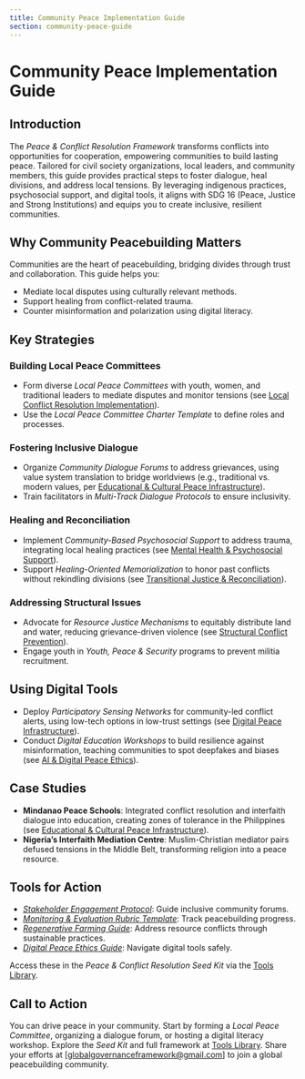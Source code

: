 ```yaml
---
title: Community Peace Implementation Guide
section: community-peace-guide
---
```


# Community Peace Implementation Guide

## Introduction
The *Peace & Conflict Resolution Framework* transforms conflicts into opportunities for cooperation, empowering communities to build lasting peace. Tailored for civil society organizations, local leaders, and community members, this guide provides practical steps to foster dialogue, heal divisions, and address local tensions. By leveraging indigenous practices, psychosocial support, and digital tools, it aligns with SDG 16 (Peace, Justice and Strong Institutions) and equips you to create inclusive, resilient communities.

## Why Community Peacebuilding Matters
Communities are the heart of peacebuilding, bridging divides through trust and collaboration. This guide helps you:
- Mediate local disputes using culturally relevant methods.
- Support healing from conflict-related trauma.
- Counter misinformation and polarization using digital literacy.

## Key Strategies
### Building Local Peace Committees
- Form diverse *Local Peace Committees* with youth, women, and traditional leaders to mediate disputes and monitor tensions (see [Local Conflict Resolution Implementation](/framework/docs/implementation/peace#local-implementation)).
- Use the *Local Peace Committee Charter Template* to define roles and processes.

### Fostering Inclusive Dialogue
- Organize *Community Dialogue Forums* to address grievances, using value system translation to bridge worldviews (e.g., traditional vs. modern values, per [Educational & Cultural Peace Infrastructure](/framework/docs/implementation/peace#educational-cultural-infrastructure)).
- Train facilitators in *Multi-Track Dialogue Protocols* to ensure inclusivity.

### Healing and Reconciliation
- Implement *Community-Based Psychosocial Support* to address trauma, integrating local healing practices (see [Mental Health & Psychosocial Support](/framework/docs/implementation/peace#mental-health)).
- Support *Healing-Oriented Memorialization* to honor past conflicts without rekindling divisions (see [Transitional Justice & Reconciliation](/framework/docs/implementation/peace#transitional-justice)).

### Addressing Structural Issues
- Advocate for *Resource Justice Mechanisms* to equitably distribute land and water, reducing grievance-driven violence (see [Structural Conflict Prevention](/framework/docs/implementation/peace#structural-prevention)).
- Engage youth in *Youth, Peace & Security* programs to prevent militia recruitment.

## Using Digital Tools
- Deploy *Participatory Sensing Networks* for community-led conflict alerts, using low-tech options in low-trust settings (see [Digital Peace Infrastructure](/framework/docs/implementation/peace#digital-infrastructure)).
- Conduct *Digital Education Workshops* to build resilience against misinformation, teaching communities to spot deepfakes and biases (see [AI & Digital Peace Ethics](/framework/docs/implementation/peace#ai-ethics)).

## Case Studies
- **Mindanao Peace Schools**: Integrated conflict resolution and interfaith dialogue into education, creating zones of tolerance in the Philippines (see [Educational & Cultural Peace Infrastructure](/framework/docs/implementation/peace#educational-cultural-infrastructure)).
- **Nigeria’s Interfaith Mediation Centre**: Muslim-Christian mediator pairs defused tensions in the Middle Belt, transforming religion into a peace resource.

## Tools for Action
- *[Stakeholder Engagement Protocol](/framework/tools/peace/stakeholder-engagement-protocol-en.pdf)*: Guide inclusive community forums.
- *[Monitoring & Evaluation Rubric Template](/framework/tools/peace/monitoring-evaluation-rubric-en.pdf)*: Track peacebuilding progress.
- *[Regenerative Farming Guide](/framework/tools/peace/regenerative-farming-guide-en.pdf)*: Address resource conflicts through sustainable practices.
- *[Digital Peace Ethics Guide](/framework/tools/peace/digital-peace-ethics-guide-en.pdf)*: Navigate digital tools safely.

Access these in the *Peace & Conflict Resolution Seed Kit* via the [Tools Library](/framework/tools/peace).

## Call to Action
You can drive peace in your community. Start by forming a *Local Peace Committee*, organizing a dialogue forum, or hosting a digital literacy workshop. Explore the *Seed Kit* and full framework at [Tools Library](/framework/tools/peace). Share your efforts at [globalgovernanceframework@gmail.com] to join a global peacebuilding community.